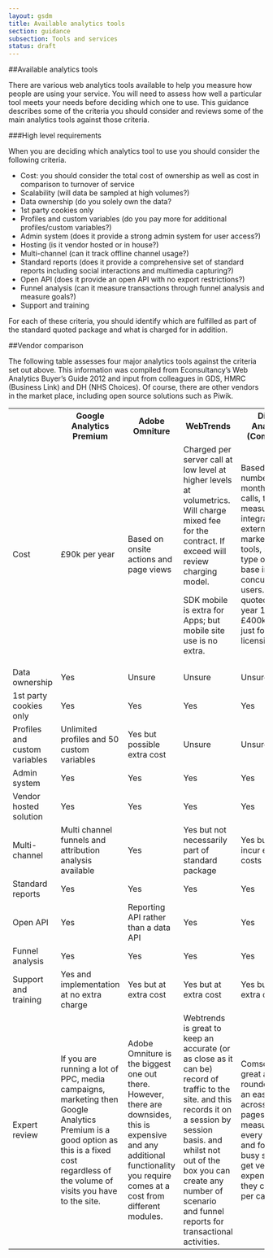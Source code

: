 ```yaml
---
layout: gsdm
title: Available analytics tools
section: guidance
subsection: Tools and services
status: draft
---
```

    
##Available analytics tools

There are various web analytics tools available to help you measure how people are using your service. You will need to assess how well a particular tool meets your needs before deciding which one to use. This guidance describes some of the criteria you should consider and reviews some of the main analytics tools against those criteria.

###High level requirements

When you are deciding which analytics tool to use you should consider the following criteria.

* Cost: you should consider the total cost of ownership as well as cost in comparison to turnover of service
* Scalability (will data be sampled at high volumes?)
* Data ownership (do you solely own the data?
* 1st party cookies only
* Profiles and custom variables (do you pay more for additional profiles/custom variables?)
* Admin system (does it provide a strong admin system for user access?)
* Hosting (is it vendor hosted or in house?)
* Multi-channel (can it track offline channel usage?)
* Standard reports (does it provide a comprehensive set of standard reports including social interactions and multimedia capturing?)
* Open API (does it provide an open API with no export restrictions?)
* Funnel analysis (can it measure transactions through funnel analysis and measure goals?)
* Support and training

For each of these criteria, you should identify which are fulfilled as part of the standard quoted package and what is charged for in addition.

##Vendor comparison

The following table assesses four major analytics tools against the criteria set out above. This information was compiled from Econsultancy’s Web Analytics Buyer’s Guide 2012 and input from colleagues in GDS, HMRC (Business Link) and DH (NHS Choices). Of course, there are other vendors in the market place, including open source solutions such as Piwik.

<table>
<tr><th></th><th>Google Analytics Premium</th><th>Adobe Omniture</th><th>WebTrends</th><th>Digital Analytics (Comscore)</th></tr>
<tr><td>Cost</td><td>&pound;90k per year</td><td>Based on onsite actions and page views</td><td>Charged per server call at low level at higher levels at volumetrics. Will charge mixed fee for the contract. If exceed will review charging model.

SDK mobile is  extra for Apps; but mobile site use is no extra.</td><td>Based on number of monthly server calls, type of measurements, integration of external marketing tools, size and type of user base including concurrent users. Prices quoted &pound;200k year 1 and &pound;400k year 2 just for licensing</td></tr>
<tr><td>Data ownership</td><td>Yes</td><td>Unsure</td><td>Unsure</td><td>Unsure</td></tr>
<tr><td>1st party cookies only</td><td>Yes</td><td>Yes</td><td>Yes</td><td>Yes</td></tr>
<tr><td>Profiles and custom variables</td><td>Unlimited profiles and 50 custom variables</td><td>Yes but possible extra cost</td><td>Unsure</td><td>Unsure</td></tr>
<tr><td>Admin system</td><td>Yes</td><td>Yes</td><td>Yes</td><td>Yes</td></tr>
<tr><td>Vendor hosted solution</td><td>Yes</td><td>Yes</td><td>Yes</td><td>Yes</td></tr>
<tr><td>Multi-channel</td><td>Multi channel funnels and attribution analysis available</td><td>Yes</td><td>Yes but not necessarily part of standard package</td><td>Yes but may incur extra costs</td></tr>
<tr><td>Standard reports</td><td>Yes</td><td>Yes</td><td>Yes</td><td>Yes</td></tr>
<tr><td>Open API</td><td>Yes</td><td>Reporting API rather than a data API</td><td>Yes</td><td>Yes</td></tr>
<tr><td>Funnel analysis</td><td>Yes</td><td>Yes</td><td>Yes</td><td>Yes</td></tr>
<tr><td>Support and training</td><td>Yes and implementation at no extra charge</td><td>Yes but at extra cost</td><td>Yes but at extra cost</td><td>Yes but at extra cost</td></tr>
<tr><td>Expert review</td><td>If you are running a lot of PPC, media campaigns, marketing then Google Analytics Premium is a good option as this is a fixed cost regardless of the volume of visits you have to the site.</td><td>Adobe Omniture is the biggest one out there. However, there are downsides, this is expensive and any additional functionality you require comes at a cost from different modules.</td><td>Webtrends is great to keep an accurate (or as close as it can be) record of traffic to the site. and this records it on a session by session basis. and whilst not out of the box you can create any number of scenario and funnel reports for transactional activities.</td><td>Comscore is a great all-rounder and is an easy install across multiple pages. This measures every activity and for a very busy site can get very expensive as they charge per call.</td></tr>
</table>


